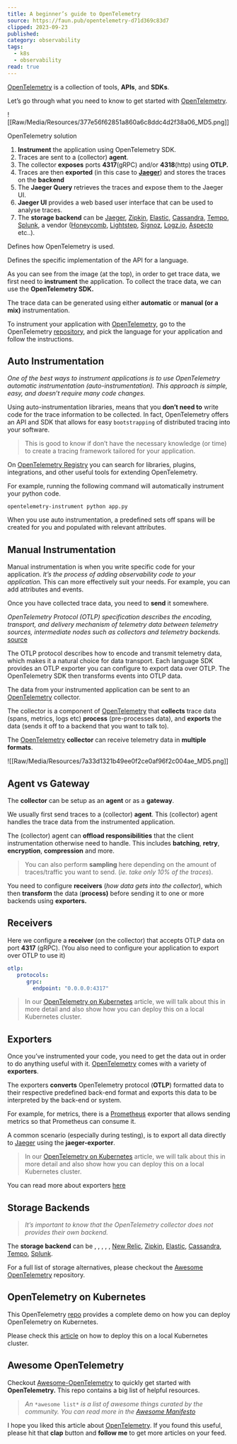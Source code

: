 ```yaml
---
title: A beginner’s guide to OpenTelemetry
source: https://faun.pub/opentelemetry-d71d369c83d7
clipped: 2023-09-23
published: 
category: observability
tags:
  - k8s
  - observability
read: true
---
```


[OpenTelemetry](https://opentelemetry.io/) is a collection of tools, **APIs**, and **SDKs**.

Let’s go through what you need to know to get started with [OpenTelemetry](https://opentelemetry.io/).

![[Raw/Media/Resources/377e56f62851a860a6c8ddc4d2f38a06_MD5.png]]

OpenTelemetry solution

1.  **Instrument** the application using OpenTelemetry SDK.
2.  Traces are sent to a (collector) **agent**.
3.  The collector **exposes** ports **4317**(gRPC) and/or **4318**(http) using **OTLP.**
4.  Traces are then **exported** (in this case to [**Jaeger**](https://www.jaegertracing.io/)) and stores the traces on the **backend**
5.  The **Jaeger Query** retrieves the traces and expose them to the Jaeger UI.
6.  **Jaeger UI** provides a web based user interface that can be used to analyse traces.
7.  The **storage backend** can be [Jaeger](https://www.jaegertracing.io/), [Zipkin](https://zipkin.io/), [Elastic](https://www.elastic.co/), [Cassandra](https://cassandra.apache.org/_/index.html), [Tempo](https://grafana.com/oss/tempo/), [Splunk](https://www.splunk.com/), a vendor ([Honeycomb](https://www.honeycomb.io/), [Lightstep](https://lightstep.com/), [Signoz](https://signoz.io/), [Logz.io](https://logz.io/), [Aspecto](https://www.aspecto.io/) etc..).

Defines how OpenTelemetry is used.

Defines the specific implementation of the API for a language.

As you can see from the image (at the top), in order to get trace data, we first need to **instrument** the application. To collect the trace data, we can use the **OpenTelemetry SDK.**

The trace data can be generated using either **automatic** or **manual (**or a mix**)** instrumentation.

To instrument your application with [OpenTelemetry](https://opentelemetry.io/), go to the OpenTelemetry [repository](https://github.com/open-telemetry), and pick the language for your application and follow the instructions.

## Auto Instrumentation

*One of the best ways to instrument applications is to use OpenTelemetry automatic instrumentation (auto-instrumentation). This approach is simple, easy, and doesn’t require many code changes.*

Using auto-instrumentation libraries, means that you **don’t need to** write code for the trace information to be collected. ​ ​In fact, OpenTelemetry offers an API and SDK that allows for easy `bootstrapping` of distributed tracing into your software.

> This is good to know if don’t have the necessary knowledge (or time) to create a tracing framework tailored for your application.

On [OpenTelemetry Registry](https://opentelemetry.io/registry/) you can search for libraries, plugins, integrations, and other useful tools for extending OpenTelemetry.

For example, running the following command will automatically instrument your python code.

`opentelemetry-instrument python app.py`

When you use auto instrumentation, a predefined sets off spans will be created for you and populated with relevant attributes.

## Manual Instrumentation

Manual instrumentation is when you write specific code for your application. *It’s the process of adding observability code to your application.* This can more effectively suit your needs. For example, you can add attributes and events.

Once you have collected trace data, you need to **send** it somewhere.

*OpenTelemetry Protocol (OTLP) specification describes the encoding, transport, and delivery mechanism of telemetry data between telemetry sources, intermediate nodes such as collectors and telemetry backends.* [source](https://github.com/open-telemetry/opentelemetry-specification/blob/main/specification/protocol/otlp.md)

The OTLP protocol describes how to encode and transmit telemetry data, which makes it a natural choice for data transport. Each language SDK provides an OTLP exporter you can configure to export data over OTLP. The OpenTelemetry SDK then transforms events into OTLP data.

The data from your instrumented application can be sent to an [OpenTelemetry](https://opentelemetry.io/) collector.

The collector is a component of [OpenTelemetry](https://opentelemetry.io/) that **collects** trace data (spans, metrics, logs etc) **process** (pre-processes data), and **exports** the data (sends it off to a backend that you want to talk to).

The [OpenTelemetry](https://opentelemetry.io/) **collector** can receive telemetry data in **multiple formats**.

![[Raw/Media/Resources/7a33d1321b49ee0f2ce0af96f2c004ae_MD5.png]]

## Agent vs Gateway

The **collector** can be setup as an **agent** or as a **gateway**.

We usually first send traces to a (collector) **agent**. This (collector) agent handles the trace data from the instrumented application.

The (collector) agent can **offload responsibilities** that the client instrumentation otherwise need to handle. This includes **batching**, **retry**, **encryption**, **compression** and more.

> You can also perform **sampling** here depending on the amount of traces/traffic you want to send. (*ie. take only 10% of the traces*).

You need to configure **receivers** (*how data gets into the collector*), which then **transform** the data (**process)** before sending it to one or more backends using **exporters.**

## Receivers

Here we configure a **receiver** (on the collector) that accepts OTLP data on port **4317** (gRPC). (You also need to configure your application to export over OTLP to use it)

```yaml
otlp:  
   protocols:  
      grpc:  
        endpoint: "0.0.0.0:4317"

```
> In our [OpenTelemetry on Kubernetes](https://medium.com/@magstherdev/opentelemetry-on-kubernetes-c167f024b35f) article, we will talk about this in more detail and also show how you can deploy this on a local Kubernetes cluster.

## Exporters

Once you’ve instrumented your code, you need to get the data out in order to do anything useful with it. [OpenTelemetry](https://opentelemetry.io/) comes with a variety of **exporters**.

The exporters **converts** OpenTelemetry protocol (**OTLP**) formatted data to their respective predefined back-end format and exports this data to be interpreted by the back-end or system.

For example, for metrics, there is a [Prometheus](https://opentelemetry.io/docs/instrumentation/js/exporters/#prometheus) exporter that allows sending metrics so that Prometheus can consume it.

A common scenario (especially during testing), is to export all data directly to [Jaeger](https://www.jaegertracing.io/) using the **jaeger-exporter**.

> In our [OpenTelemetry on Kubernetes](https://medium.com/@magstherdev/opentelemetry-on-kubernetes-c167f024b35f) article, we will talk about this in more detail and also show how you can deploy this on a local Kubernetes cluster.

You can read more about exporters [here](https://opentelemetry.io/docs/instrumentation/js/exporters/)

## Storage Backends

> *It’s important to know that the OpenTelemetry collector does not provides their own backend.*

The **storage backend** can be , , , , , [New Relic](https://newrelic.com/), [Zipkin](https://zipkin.io/), [Elastic](https://www.elastic.co/), [Cassandra](https://cassandra.apache.org/_/index.html), [Tempo](https://grafana.com/oss/tempo/), [Splunk](https://www.splunk.com/).

For a full list of storage alternatives, please checkout the [Awesome OpenTelemetry](https://github.com/magsther/awesome-opentelemetry#storage) repository.

## OpenTelemetry on Kubernetes

This OpenTelemetry [repo](https://github.com/open-telemetry/opentelemetry-go/tree/main/example/otel-collector) provides a complete demo on how you can deploy OpenTelemetry on Kubernetes.

Please check this [article](https://medium.com/@magstherdev/opentelemetry-on-kubernetes-c167f024b35f) on how to deploy this on a local Kubernetes cluster.

## Awesome OpenTelemetry

Checkout [Awesome-OpenTelemetry](https://github.com/magsther/awesome-opentelemetry) to quickly get started with **OpenTelemetry.** This repo contains a big list of helpful resources.

> *An* `*awesome list*` *is a list of awesome things curated by the community. You can read more in the* [*Awesome Manifesto*](https://github.com/sindresorhus/awesome)

I hope you liked this article about [OpenTelemetry](https://opentelemetry.io/). If you found this useful, please hit that **clap** button and **follow me** to get more articles on your feed.
